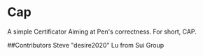 # Cap
A simple Certificator Aiming at Pen's correctness. For short, CAP.

##Contributors
Steve "desire2020" Lu from Sui Group
